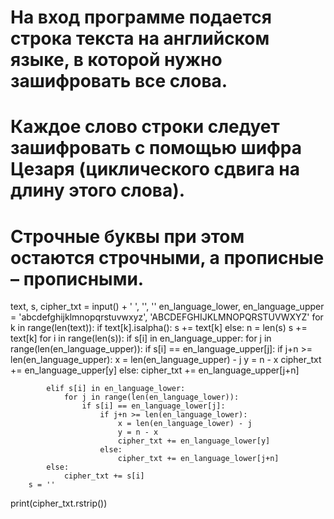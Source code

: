 # На вход программе подается строка текста на английском языке, в которой нужно зашифровать все слова. 
# Каждое слово строки следует зашифровать с помощью шифра Цезаря (циклического сдвига на длину этого слова). 
# Строчные буквы при этом остаются строчными, а прописные – прописными.
text, s, cipher_txt = input() + ' ', '', ''
en_language_lower, en_language_upper = 'abcdefghijklmnopqrstuvwxyz', 'ABCDEFGHIJKLMNOPQRSTUVWXYZ'
for k in range(len(text)):
    if text[k].isalpha():
        s += text[k]
    else:
        n = len(s)
        s += text[k]
        for i in range(len(s)):
            if s[i] in en_language_upper:
                for j in range(len(en_language_upper)):
                    if s[i] == en_language_upper[j]:
                        if j+n >= len(en_language_upper):
                            x = len(en_language_upper) - j
                            y = n - x
                            cipher_txt += en_language_upper[y]
                        else:
                            cipher_txt += en_language_upper[j+n]
                            
            elif s[i] in en_language_lower:
                for j in range(len(en_language_lower)):
                    if s[i] == en_language_lower[j]:
                        if j+n >= len(en_language_lower):
                            x = len(en_language_lower) - j
                            y = n - x
                            cipher_txt += en_language_lower[y]
                        else:
                            cipher_txt += en_language_lower[j+n]
            else:
                cipher_txt += s[i]
        s = ''
print(cipher_txt.rstrip())
